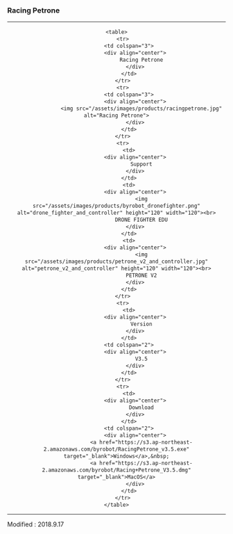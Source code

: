 ### Racing Petrone

---

<div align="center">

    <table>
        <tr>
            <td colspan="3">
                <div align="center">
                    Racing Petrone
                </div>
            </td>
        </tr>
        <tr>
            <td colspan="3">
                <div align="center">
                    <img src="/assets/images/products/racingpetrone.jpg" alt="Racing Petrone">
                </div>
            </td>
        </tr>
        <tr>
            <td>
                <div align="center">
                    Support
                </div>
            </td>
            <td>
                <div align="center">
                    <img src="/assets/images/products/byrobot_dronefighter.png" alt="drone_fighter_and_controller" height="120" width="120"><br>
                    DRONE FIGHTER EDU
                </div>
            </td>
            <td>
                <div align="center">
                    <img src="/assets/images/products/petrone_v2_and_controller.jpg" alt="petrone_v2_and_controller" height="120" width="120"><br>
                    PETRONE V2
                </div>
            </td>
        </tr>
        <tr>
            <td>
                <div align="center">
                    Version
                </div>
            </td>
            <td colspan="2">
                <div align="center">
                    V3.5
                </div>
            </td>
        </tr>
        <tr>
            <td>
                <div align="center">
                    Download
                </div>
            </td>
            <td colspan="2">
                <div align="center">
                    <a href="https://s3.ap-northeast-2.amazonaws.com/byrobot/RacingPetrone_v3.5.exe" target="_blank">Windows</a>,&nbsp;
                    <a href="https://s3.ap-northeast-2.amazonaws.com/byrobot/Racing+Petrone_V3.5.dmg" target="_blank">MacOS</a>
                </div>
            </td>
        </tr>
    </table>

</div>

---

Modified : 2018.9.17